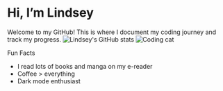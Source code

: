 # Hi, I’m Lindsey

Welcome to my GitHub! This is where I document my coding journey and track my progress.
![Lindsey's GitHub stats](https://github-readme-stats.vercel.app/api?username=LindseyJorissen&show_icons=true&theme=radical&count_private=true&hide=prs&token=GH_TOKEN)
![Coding cat](https://media.giphy.com/media/JIX9t2j0ZTN9S/giphy.gif)

Fun Facts
- I read lots of books and manga on my e-reader 
- Coffee > everything 
- Dark mode enthusiast 


